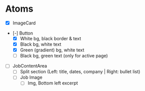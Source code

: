# Atoms

- [x] ImageCard
- [-] Button
  - [x] White bg, black border & text
  - [x] Black bg, white text
  - [x] Green (gradient) bg, white text
  - [ ] Black bg, green text (only for active page)
- [ ] JobContentArea
  - [ ] Split section (Left: title, dates, company | Right: bullet list)
  - [ ] Job Image
    - [ ] Img, Bottom left excerpt

